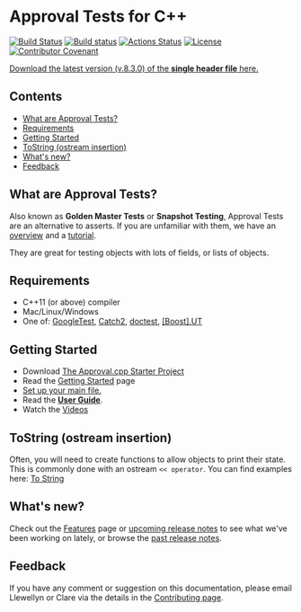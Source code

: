 <!--
GENERATED FILE - DO NOT EDIT
This file was generated by [MarkdownSnippets](https://github.com/SimonCropp/MarkdownSnippets).
Source File: /mdsource/README.source.md
To change this file edit the source file and then execute ./run_markdown_templates.sh.
-->

<a id="top"></a>

# Approval Tests for C++

[![Build Status](https://api.travis-ci.org/approvals/ApprovalTests.cpp.svg?branch=master)](https://travis-ci.org/approvals/ApprovalTests.cpp)
[![Build status](https://ci.appveyor.com/api/projects/status/lf3i76ije89oihi5?svg=true)](https://ci.appveyor.com/project/isidore/approvaltests-cpp)
[![Actions Status](https://github.com/approvals/ApprovalTests.cpp/workflows/build/badge.svg)](https://github.com/approvals/ApprovalTests.cpp/actions)
[![License](https://img.shields.io/badge/License-Apache%202.0-blue.svg)](https://opensource.org/licenses/Apache-2.0)
[![Contributor Covenant](https://img.shields.io/badge/Contributor%20Covenant-v1.4%20adopted-ff69b4.svg)](/CODE_OF_CONDUCT.md#top)

<a href="https://github.com/approvals/ApprovalTests.cpp/releases/download/v.8.3.0/ApprovalTests.v.8.3.0.hpp">Download the latest version (v.8.3.0) of the **single header file** here.</a>

<!-- toc -->
## Contents

  * [What are Approval Tests?](#what-are-approval-tests)
  * [Requirements](#requirements)
  * [Getting Started](#getting-started)
  * [ToString (ostream insertion)](#tostring-ostream-insertion)
  * [What's new?](#whats-new)
  * [Feedback](#feedback)<!-- endtoc -->

## What are Approval Tests?

Also known as **Golden Master Tests** or **Snapshot Testing**, Approval Tests are an alternative to asserts. If you are unfamiliar with them, we have an [overview](/doc/Overview.md#top) and a [tutorial](/doc/Tutorial.md#top).

They are great for testing objects with lots of fields, or lists of objects.

## Requirements

* C++11 (or above) compiler
* Mac/Linux/Windows
* One of:  [GoogleTest](https://github.com/google/googletest), [Catch2](https://github.com/catchorg/Catch2), [doctest](https://github.com/onqtam/doctest), [\[Boost\].UT](https://github.com/boost-experimental/ut)

## Getting Started

* Download [The Approval.cpp Starter Project](https://github.com/approvals/ApprovalTests.Cpp.StarterProject)
* Read the [Getting Started](/doc/GettingStarted.md#top) page
* [Set up your main file.](/doc/GettingStarted.md#main-file)
* Read the [**User Guide**](/doc/README.md#top).
* Watch the [Videos](/doc/Videos.md#top)

## ToString (ostream insertion)
Often, you will need to create functions to allow objects to print their state. This is commonly done with an ostream `<< operator`.
You can find examples here: [To String](/doc/ToString.md#top)

## What's new?

Check out the [Features](/doc/Features.md#top) page or [upcoming release notes](https://github.com/approvals/ApprovalTests.cpp/blob/master/build/relnotes_x.y.z.md) to see what we've been working on lately, or browse the [past release notes](https://github.com/approvals/ApprovalTests.cpp/releases).

## Feedback

If you have any comment or suggestion on this documentation, please email Llewellyn or Clare via the details in the [Contributing page](/doc/Contributing.md#top).
